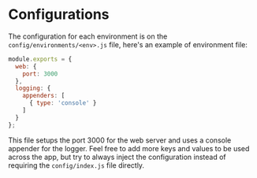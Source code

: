 # Configurations

The configuration for each environment is on the `config/environments/<env>.js` file, here's an example of environment file:

```javascript
module.exports = {
  web: {
    port: 3000
  },
  logging: {
    appenders: [
      { type: 'console' }
    ]
  }
};
```

This file setups the port 3000 for the web server and uses a console appender for the logger. Feel free to add more keys and values to be used across the app, but try to always inject the configuration instead of requiring the `config/index.js` file directly.
